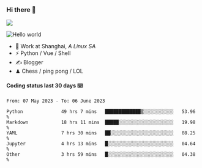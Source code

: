 ### Hi there 👋
![](https://komarev.com/ghpvc/?username=Xuhandsome)


<img src="https://github-readme-stats.vercel.app/api?username=XuHandsome&show_icons=true&theme=merko" alt="Hello world">

<br/>

- 🍻  Work at Shanghai, _A Linux SA_
- ⚡  Python / Vue / Shell
- ✍️  Blogger
- ♟  Chess / ping pong / LOL

#### Coding status last 30 days ⌨️

<!--START_SECTION:waka-->

```text
From: 07 May 2023 - To: 06 June 2023

Python              49 hrs 7 mins   █████████████▒░░░░░░░░░░░   53.96 %
Markdown            18 hrs 11 mins  █████░░░░░░░░░░░░░░░░░░░░   19.98 %
YAML                7 hrs 30 mins   ██░░░░░░░░░░░░░░░░░░░░░░░   08.25 %
Jupyter             4 hrs 13 mins   █░░░░░░░░░░░░░░░░░░░░░░░░   04.64 %
Other               3 hrs 59 mins   █░░░░░░░░░░░░░░░░░░░░░░░░   04.38 %
```

<!--END_SECTION:waka-->
